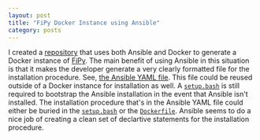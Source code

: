 ```yaml
---
layout: post
title: "FiPy Docker Instance using Ansible"
category: posts
---
```


I created a [repository](https://github.com/wd15/fipy-dockerize) that
uses both Ansible and Docker to generate a Docker instance of
[FiPy](https://github.com/usnistgov/fipy). The main benefit of using
Ansible in this situation is that it makes the developer generate a
very clearly formatted file for the installation procedure. See,
[the Ansible YAML file](https://github.com/wd15/fipy-dockerize/blob/master/setup.yml). This
file could be reused outside of a Docker instance for installation as
well. A
[`setup.bash`](https://github.com/wd15/fipy-dockerize/blob/master/setup.bash)
is still required to bootstrap the Ansible installation in the event
that Ansible isn't installed.  The installation procedure that's in
the Ansible YAML file could either be buried in the
[`setup.bash`](https://github.com/wd15/fipy-dockerize/blob/master/setup.bash)
or the
[`Dockerfile`](https://github.com/wd15/fipy-dockerize/blob/master/Dockerfile). Ansible
seems to do a nice job of creating a clean set of declartive
statements for the installation procedure.
